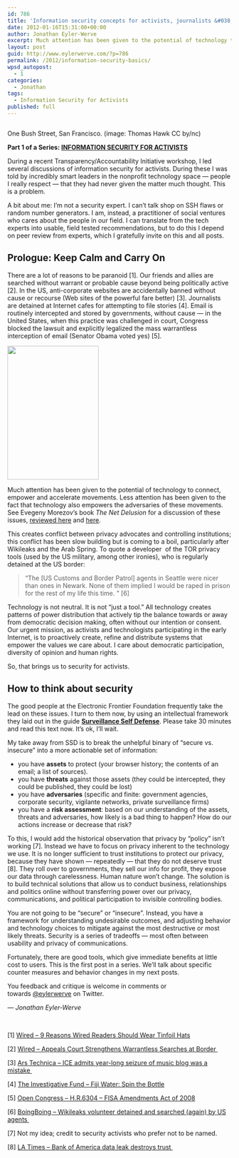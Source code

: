 ```yaml
---
id: 786
title: 'Information security concepts for activists, journalists &#038; troublemakers'
date: 2012-01-16T15:31:00+00:00
author: Jonathan Eyler-Werve
excerpt: Much attention has been given to the potential of technology to connect, empower and accelerate movements. Less attention has been given to the fact that technology also empowers the adversaries of these movements.
layout: post
guid: http://www.eylerwerve.com/?p=786
permalink: /2012/information-security-basics/
wpsd_autopost:
  - 1
categories:
  - Jonathan
tags:
  - Information Security for Activists
published: full
---
```

<div id="attachment_791" class="wp-caption aligncenter">
  <a href="http://www.eylerwerve.com/wp-content/uploads/2012/01/onebushstreet.jpg"><img class="size-full wp-image-791" title="onebushstreet" src="http://www.eylerwerve.com/wp-content/uploads/2012/01/onebushstreet-e1326748840665.jpg" alt="" /></a>

  <p class="wp-caption-text">
    One Bush Street, San Francisco. (image: Thomas Hawk CC by/nc)
  </p>
</div>

**Part 1 of a Series: [INFORMATION SECURITY FOR ACTIVISTS](http://www.eylerwerve.com/tag/information-security-for-activists/)**

During a recent Transparency/Accountability Initiative workshop, I led several discussions of information security for activists. During these I was told by incredibly smart leaders in the nonprofit technology space &#8212; people I really respect &#8212; that they had never given the matter much thought. This is a problem.

A bit about me: I&#8217;m not a security expert. I can&#8217;t talk shop on SSH flaws or random number generators. I am, instead, a practitioner of social ventures who cares about the people in our field. I can translate from the tech experts into usable, field tested recommendations, but to do this I depend on peer review from experts, which I gratefully invite on this and all posts.

## Prologue: Keep Calm and Carry On

There are a lot of reasons to be paranoid [1]. Our friends and allies are searched without warrant or probable cause beyond being politically active [2]. In the US, anti-corporate websites are accidentally banned without cause or recourse (Web sites of the powerful fare better) [3]. Journalists are detained at Internet cafes for attempting to file stories [4]. Email is routinely intercepted and stored by governments, without cause &#8212; in the United States, when this practice was challenged in court, Congress blocked the lawsuit and explicitly legalized the mass warrantless interception of email (Senator Obama voted yes) [5].

[<img class="alignright" title="Bring Us Victory poster" src="http://www.eylerwerve.com/wp-content/uploads/2012/01/cheerful-205x300.jpg" alt="" width="205" height="300" />](http://www.eylerwerve.com/wp-content/uploads/2012/01/cheerful.jpg)

Much attention has been given to the potential of technology to connect, empower and accelerate movements. Less attention has been given to the fact that technology also empowers the adversaries of these movements. See Evegeny Morezov&#8217;s book _The Net Delusion_ for a discussion of these issues, [reviewed here](https://www.readwriteweb.com/archives/the_net_delusion_a_review.php) and [here](https://www.nytimes.com/2011/02/06/books/review/Siegel-t.html?_r=1&pagewanted=all).

This creates conflict between privacy advocates and controlling institutions; this conflict has been slow building but is coming to a boil, particularly after Wikileaks and the Arab Spring. To quote a developer  of the TOR privacy tools (used by the US military, among other ironies), who is regularly detained at the US border:

> &#8220;The [US Customs and Border Patrol] agents in Seattle were nicer than ones in Newark. None of them implied I would be raped in prison for the rest of my life this time. &#8221; [6]

Technology is not neutral. It is not &#8220;just a tool.&#8221; All technology creates patterns of power distribution that actively tip the balance towards or away from democratic decision making, often without our intention or consent. Our urgent mission, as activists and technologists participating in the early Internet, is to proactively create, refine and distribute systems that empower the values we care about. I care about democratic participation, diversity of opinion and human rights.

So, that brings us to security for activists.

## How to think about security

The good people at the Electronic Frontier Foundation frequently take the lead on these issues. I turn to them now, by using an intellectual framework they laid out in the guide **[Surveillance Self Defense](https://ssd.eff.org/)**. Please take 30 minutes and read this text now. It&#8217;s ok, I&#8217;ll wait.

My take away from SSD is to break the unhelpful binary of &#8220;secure vs. insecure&#8221; into a more actionable set of information:

  * you have **assets** to protect (your browser history; the contents of an email; a list of sources).
  * you have **threats** against those assets (they could be intercepted, they could be published, they could be lost)
  * you have **adversaries** (specific and finite: government agencies, corporate security, vigilante networks, private surveillance firms)
  * you have a **risk assessment**: based on our understanding of the assets, threats and adversaries, how likely is a bad thing to happen? How do our actions increase or decrease that risk?

To this, I would add the historical observation that privacy by &#8220;policy&#8221; isn&#8217;t working [7]. Instead we have to focus on privacy inherent to the technology we use. It is no longer sufficient to trust institutions to protect our privacy, because they have shown &#8212; repeatedly &#8212; that they do not deserve trust [8]. They roll over to governments, they sell our info for profit, they expose our data through carelessness. Human nature won&#8217;t change. The solution is to build technical solutions that allow us to conduct business, relationships and politics online without transferring power over our privacy, communications, and political participation to invisible controlling bodies.

You are not going to be &#8220;secure&#8221; or &#8220;insecure&#8221;. Instead, you have a framework for understanding undesirable outcomes, and adjusting behavior and technology choices to mitigate against the most destructive or most likely threats. Security is a series of tradeoffs &#8212; most often between usability and privacy of communications.

Fortunately, there are good tools, which give immediate benefits at little cost to users. This is the first post in a series. We&#8217;ll talk about specific counter measures and behavior changes in my next posts.

You feedback and critique is welcome in comments or towards [@eylerwerve](https://twitter.com/#!/EylerWerve "@eylerwerve") on Twitter.

_&#8212; Jonathan Eyler-Werve_

&nbsp;

[1] [Wired &#8211; 9 Reasons Wired Readers Should Wear Tinfoil Hats](http://www.wired.com/threatlevel/2011/11/reasons-to-wear-tinfoil-hats/all/1)

[2] [Wired &#8211; Appeals Court Strengthens Warrantless Searches at Border ](http://www.wired.com/threatlevel/2011/04/border-search/)

[3] [Ars Technica &#8211; ICE admits year-long seizure of music blog was a mistake ](http://arstechnica.com/tech-policy/news/2011/12/ice-admits-months-long-seizure-of-music-blog-was-a-mistake.ars)

[4] [The Investigative Fund &#8211; Fiji Water: Spin the Bottle](http://www.theinvestigativefund.org/investigations/envirohealth/1040/fiji_water%3A_spin_the_bottle/?page=entire)

[5] [Open Congress &#8211; H.R.6304 &#8211; FISA Amendments Act of 2008](http://www.opencongress.org/bill/110-h6304/show)

[6] [BoingBoing &#8211; Wikileaks volunteer detained and searched (again) by US agents ](http://boingboing.net/2011/01/12/wikileaks-volunteer-1.html)

[7] Not my idea; credit to security activists who prefer not to be named.

[8] [LA Times &#8211; Bank of America data leak destroys trust ](http://articles.latimes.com/2011/may/24/business/la-fi-lazarus-20110524)

&nbsp;